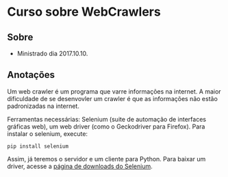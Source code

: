 Curso sobre WebCrawlers
=======================

Sobre
-----

- Ministrado dia 2017.10.10.

Anotações
---------

Um web crawler é um programa que varre informações na internet. A maior dificuldade de se desenvovler um crawler é que as informações não estão padronizadas na internet.

Ferramentas necessárias: Selenium (suite de automação de interfaces gráficas web), um web driver (como o Geckodriver para Firefox). Para instalar o selenium, execute:
```
pip install selenium
```
Assim, já teremos o servidor e um cliente para Python. Para baixar um driver, acesse a [página de downloads do Selenium][1].

[1]: http://www.seleniumhq.org/download/

